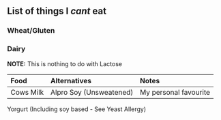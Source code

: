

## List of things I *cant* eat ##

### Wheat/Gluten ###

### Dairy ###
**NOTE:** This is nothing to do with Lactose

| Food                 | Alternatives              | Notes                         |
| :------------------- |:--------------------------| :-----------------------------|
| Cows Milk            | Alpro Soy (Unsweatened)   |   My personal favourite       |



Yorgurt (Including soy based - See Yeast Allergy)
